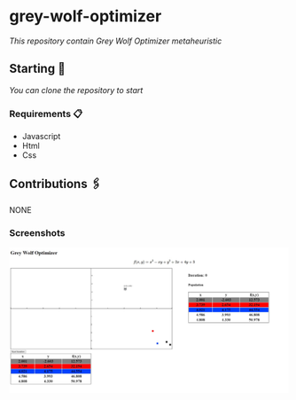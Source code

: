 # grey-wolf-optimizer

_This repository contain Grey Wolf Optimizer metaheuristic_
## Starting 🚀

_You can clone the repository to start_


### Requirements 📋

* Javascript
* Html
* Css

## Contributions 🖇️

NONE


### Screenshots

![Ss](./sample.jpg)
